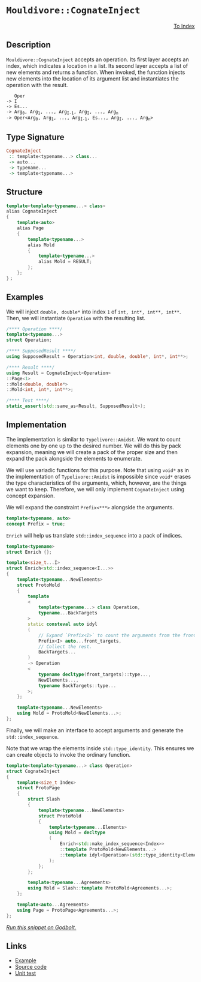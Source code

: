 <!-- Copyright 2024 Feng Mofan
SPDX-License-Identifier: Apache-2.0 -->

# `Mouldivore::CognateInject`

<p style='text-align: right;'><a href="../../../facilities/metafunctions.md#mouldivore-cognate-inject">To Index</a></p>

## Description

`Mouldivore::CognateInject` accepts an operation.
Its first layer accepts an index, which indicates a location in a list.
Its second layer accepts a list of new elements and returns a function.
When invoked, the function injects new elements into the location of its argument list and instantiates the operation with the result.

<pre><code>   Oper
-> I
-> Es...
-> Arg<sub>0</sub>, Arg<sub>1</sub>, ..., Arg<sub>I-1</sub>, Arg<sub>I</sub>, ..., Arg<sub>n</sub>
-> Oper&lt;Arg<sub>0</sub>, Arg<sub>1</sub>, ..., Arg<sub>I-1</sub>, Es..., Arg<sub>I</sub>, ..., Arg<sub>n</sub>&gt;</code></pre>

## Type Signature

```Haskell
CognateInject
 :: template<typename...> class...
 -> auto...
 -> typename...
 -> template<typename...>
```

## Structure

```C++
template<template<typename...> class>
alias CognateInject
{
    template<auto>
    alias Page
    {
        template<typename...>
        alias Mold
        { 
            template<typename...>
            alias Mold = RESULT;
        };
    };
}；
```

## Examples

We will inject `double, double*` into index `1` of `int, int*, int**, int**`. Then, we will instantiate `Operation` with the resulting list.

```C++
/**** Operation ****/
template<typename...>
struct Operation;

/**** SupposedResult ****/
using SupposedResult = Operation<int, double, double*, int*, int**>;

/**** Result ****/
using Result = CognateInject<Operation>
::Page<1>
::Mold<double, double*>
::Mold<int, int*, int**>;

/**** Test ****/
static_assert(std::same_as<Result, SupposedResult>);
```

## Implementation

The implementation is similar to `Typelivore::Amidst`.
We want to count elements one by one up to the desired number.
We will do this by pack expansion, meaning we will create a pack of the proper size and then expand the pack alongside the elements to enumerate.

We will use variadic functions for this purpose.
Note that using `void*` as in the implementation of `Typelivore::Amidst` is impossible since `void*` erases the type characteristics of the arguments, which, however, are the things we want to keep.
Therefore, we will only implement `CognateInject` using concept expansion.

We will expand the constraint `Prefix<***>` alongside the arguments.

```C++
template<typename, auto>
concept Prefix = true;
```

`Enrich` will help us translate `std::index_sequence` into a pack of indices.

```C++
template<typename>
struct Enrich {};

template<size_t...I>
struct Enrich<std::index_sequence<I...>>
{
    template<typename...NewElements>
    struct ProtoMold
    { 
        template
        <
            template<typename...> class Operation,
            typename...BackTargets
        >
        static consteval auto idyl
        (
            // Expand `Prefix<I>` to count the arguments from the front.
            Prefix<I> auto...front_targets,
            // Collect the rest.
            BackTargets...
        )
        -> Operation
        <
            typename decltype(front_targets)::type...,
            NewElements...,
            typename BackTargets::type...
        >;
    };

    template<typename...NewElements>
    using Mold = ProtoMold<NewElements...>;
};
```

Finally, we will make an interface to accept arguments and generate the `std::index_sequence`.

Note that we wrap the elements inside `std::type_identity`. This ensures we can create objects to invoke the ordinary function.

```C++
template<template<typename...> class Operation>
struct CognateInject
{
    template<size_t Index>
    struct ProtoPage
    {
        struct Slash
        {
            template<typename...NewElements>
            struct ProtoMold
            {
                template<typename...Elements>
                using Mold = decltype
                (
                    Enrich<std::make_index_sequence<Index>>
                    ::template ProtoMold<NewElements...>
                    ::template idyl<Operation>(std::type_identity<Elements>{}...)
                );
            };
        };

        template<typename...Agreements>
        using Mold = Slash::template ProtoMold<Agreements...>;
    };

    template<auto...Agreements>
    using Page = ProtoPage<Agreements...>;
};
```

[*Run this snippet on Godbolt.*](https://godbolt.org/#z:OYLghAFBqd5QCxAYwPYBMCmBRdBLAF1QCcAaPECAMzwBtMA7AQwFtMQByARg9KtQYEAysib0QXACx8BBAKoBnTAAUAHpwAMvAFYTStJg1DIApACYAQuYukl9ZATwDKjdAGFUtAK4sGIAKwAzKSuADJ4DJgAcj4ARpjEEhoapAAOqAqETgwe3r4BwemZjgLhkTEs8YlcybaY9iUMQgRMxAS5Pn5BdQ3Zza0EZdFxCUkpCi1tHfndEwNDFVVjAJS2qF7EyOwcAPQAVAeHR8cnezsmGgCC%2B4cA1AAimKmujMh4mAq3R%2BdXN6f/xx%2BlwuwLMgQiyG8WFuJkCbi8jlohAAnrDsCDzOCGJCvNDYW5kBN0FgqGiMb8jrdlMRMDRVF9DkCCJgWKkDMz8QRkc9mGxSLcmAjUGSrmhsU8CFSaXSYYF7rcCMQvJhYVYriC/gCtQcgZrbgBJVn0NiCJiNBk6jXa61ncnXSnYBjEPDIBAW21XZlGs0quFcnmsX3oq4TJUOW6O52umEAdisMfuqrtXrZPvxmQAXpgAPoEAB0Bf1Isuoa84cjLoQ6YI6BAIAiWFU2aUAEdleL8fqC3myYFg8C4yDbsOFSzUxy/dzGIHu1FMAB3bDGxgEBTFke3Uvh6moIgAWU86CHI5McZhVw3G5T7JVF8vw/xx/vV7HN85U95mG7aNukKYCk%2BAB5Z5iDNbJSCfZ9h39ac2G7CwmGQABrAAVVpgEwVdII3ddnzmRxkF/AQJkwAA3MQBSFW48HQZFaGwkcIAY%2B8dh2CNVFSQx0BhAA2DRqVpPBVE7Mk%2BIVVAiK8QQFQQTABWIYAfBXT4qGIVAWBkuTVNkHs7yg4cBLpES%2B0oohu20wRc3QzCFAgvT9NY25cgaTTbhpCZdMufSRwQ5C0IUmzv3sjdlmY24AFof2AhIwIEMLH2C58YM/W4sEhGDqDUyzJgw1dljrGDuzsrzvNuOdF2XQQFCKsKrw/QNbl81DrNXAqpyCkr717NVOtjRNAh6yDrzTScAzggtyqXFllNw4cvEyIxbgPWhuNheUd33Q98UmyrV2/Psk3VBNDuBCk7g8YBmGZfUGG0TBw2%2BEFhonNxnt9V76vGnsTL/ADbmi0DGmLLdJQuq7MBuu6HAxQd7Le9M8CzXMDQYRtZs3RUy0lDbUGUJgMMg08eqgkHbiEAwFCrRKH1h3qoPh0bYK/CaFymk0sIO6nL1JnHlqPLmcNp0rLwZj6xuZvM2Zmzm6dK%2BaImAJbD1leU0toGDaufJiBdKitXWrWsQBYJgkJzBtMCbVt2y2TtUYt3t%2B2FqCCtfH0pV3VA%2Be21nduqgt0adkcXe9ZlqNo%2Bi4QB2KGDRCAiTa55sxolcUXxKWqrJQcE27UKdfvUKBs1mn%2BuJ59TxLu16ddl7kpnAtLmAGlpozmWoPlxa%2BZVsmKaQEA3vdzaVvxBum/Zv3vvRQv7PLk6hur97BTM%2BvG8wZuOcdkd28VvGMK7nGd/ekfV7H/bJ8G46p9O%2B0bUZK07mwVRWDZOTHrOm%2BPSvzEIShOT8TFLZUjrztHqKO5pX6XFFrXL6wNMbhlAdkWeb89hky8KkIomB0AACUPheHVu6IEW8UFoIyBg7BChcGSjWv9EC0d8QRAIPydA6xYj0EYcw%2Bgex%2BT0M4dRQQBxurAMpGQih%2BCQSEOEXgqhYMfSQ3ugQfE8C4oyzrAffEXBix1i9nCJhXgWGYDYbojhGiQBaLcPQrhfCLEEH4QdS%2Bd8Di3BQh8SU4D8IumzP%2BJQbQ441jrAoQMHi1xwgkQwoh6CsE4PVmiAuFgOCrFoJwfwvA/AcC0KQVAnA3DWGsJudYmxf5gh4KQAgmg4mrCQgESQeYNAAA4zBmAAJwNK4P4WpNSuAxhjNIBJHBJC8BYGMUgKS0kZI4LwBQIAUglNSXE0gcBYAwEQCAdYBBUgInIJQNArI6AJCiIGTgqgak8XCjxSQtxgDIEIlIPMZheAYMICQGieh%2BCCBEGIdgUgZCCEUCodQMzSC6C4KQecoFUicB4PExJyTSnpM4IBBEazJSoCoLcQ5xzTnnMubca5ZhbgQA8Ns%2BgxAYSFOWLwaZWhVgQCQFs1IOyyAUAgLS%2BlIBgBSDMHwOgzJiATIgLEGFsQIitGROC3ggrmDEGRIBWIUNplFK2ezQCDBaAiv%2BVgWIXhgBuDELQCZ3BeBYGNkYcQaq8A0gcHgUiHwYUW3ugibYRT6H1BhUiWIoFJUeCwDCxUeABn6tIFa4gsQSGPCNcAJERhSmrCoAYYACgABq7x5zRRSUUl5whRDiE%2Bemn5agYWAv0IYYw2TLD6DwLECZkBVioEAdkPV4UiRrVMJYawZgRmBudFgStEBVh2DkdkFwqNph%2BCBWECIwxKijCBUULIAhh16BnY0BYIxqg9H7QIfoUxPCdD0H2i1G7JiDHHYsKdthD3zqBXMNoy7J3VF7XkrYEhIUcCSUMmFozUVHJOWci5Vyqm4ogLgB5xLMRcDJcUqNqxZJMCwIkHtpAKmSECHmBpgQukaEkGYSQfEND%2BB4g0/QnA%2BmkAGYELgeYeJcB4jUhp7SeL%2BEkC01DPE33/NGeMyZEGZlUsWdS5ZCL1mMuZUSvZbBOCtBYKRGM4UmC/gMItLgDS8zkbSfcognbnmyDeVm6QOalB5v%2BboDlIKmBgv1c%2B19wzeCjPhashEtxkWfvRWcv8CmlMqbxQSulRKSWBDMOBilsy%2BPCYSBspl6lvOjFc2y5pKQaDqwSLy/l/zxXCtFaQVLkrpWyvSwqlcSqVUwvVZq7VtBdXpcNUWk1aT8DmscFavVqnVB2uZOlp1PS0muvdciT12w0k%2Br9UUwNwalChqqwrKNfBY0JqTSm9L6btMfN07IXNfy0lGcLZG5tVhS2uu7dW2txFOANprE2ktFg23WY7cnfba791%2BAgK4C9IRUY3qWNOjIs6cjbvyB94o2Q3unr3Y0Td7QfsjruyDw9gPV1XrB3kCHcOYdPrWBsR9YHCMvuhWxzgTnv1yaLdi9z1S8VAfU75sD5LIOkGg7Bygz7iOkaUxhmM/gGmdMCJh7DjHWMjM4BxqZk35lLJWYisLIXiCie2BJjFLAFCkUIqRRTeYbwTDufgdTTygULczUtr58h9NrZ0CAYIJmzMQsx5Z99cKBNIpRaoWX8vFfK9V5KfFEX6W%2BcCAFoXNKPdEvF/70YCu0HZiVw07MrvswO901yxLlBktpMy6qopyfstyNy%2BpRVyrVU1cwBqrVOq9VFMq8avrBqzX9oaza5ryB7VtcEM6/5XXhW9e9c6QbvBhshpZONyN3Gpv4xmwuOb/qdfvIkMt75hv80m828Wltu3y23ZrY0PVOx47bdbe2hInbrVVshwOx7Q7wd6DHeUFdC7PuNGe4ugHx7L%2BXvqOupo57T9P96Ae%2BYD/b27rfwjv/b/C/X/DHBQB9D5CzbHPnDgVFR3BXW4cPFXH0CYUnDXEgCnH3bjKDTAGDUYeDHpRnEARpPMQIQIfwVpRjZIUgmMajXnazfnWwTjQLZYcpEASQfwFDDpGMZIGpSQZpLgOpMwFjHpQIKA%2BgsZLjSlZ9W5Og2FCQ5g1YQNTIZwSQIAA%3D%3D%3D)

## Links

- [Example](../../../code/facilities/metafunctions/mouldivore/cognate_inject/implementation.hpp)
- [Source code](../../../../conceptrodon/descend/mouldivore/cognate_inject.hpp)
- [Unit test](../../../../tests/unit/metafunctions/mouldivore/cognate_inject.test.hpp)
